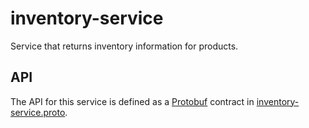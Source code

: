# inventory-service
Service that returns inventory information for products.

## API
The API for this service is defined as a [Protobuf](https://developers.google.com/protocol-buffers) contract in [inventory-service.proto](../inventory-service-idl/src/main/proto/acmeshoes.service.inventory/inventory-service.proto).